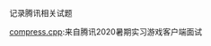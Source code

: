 记录腾讯相关试题

[compress.cpp](https://github.com/Vae1997/Review-Coding/blob/master/Coding/tencent/compress.cpp):来自腾讯2020暑期实习游戏客户端面试
